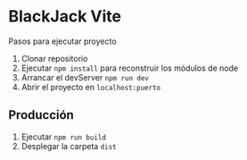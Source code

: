 # BlackJack Vite

Pasos para ejecutar proyecto

1. Clonar repositorio
2. Ejecutar ```npm install``` para reconstruir los módulos de node
3. Arrancar el devServer ```npm run dev```
4. Abrir el proyecto en ```localhost:puerto```

## Producción

1. Ejecutar ```npm run build```
2. Desplegar la carpeta ```dist```